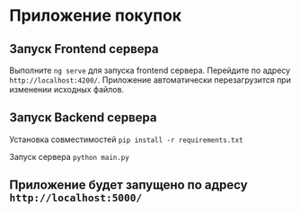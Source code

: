 # Приложение покупок

## Запуск Frontend сервера

Выполните `ng serve` для запуска frontend сервера. Перейдите по адресу `http://localhost:4200/`. Приложение автоматически перезагрузится при изменении исходных файлов.

## Запуск Backend сервера

Установка совместимостей
`pip install -r requirements.txt`

Запуск сервера
`python main.py`


## Приложение будет запущено по адресу `http://localhost:5000/`